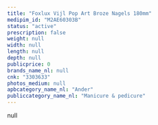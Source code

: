 ```yaml
---
title: "Foxlux Vijl Pop Art Broze Nagels 180mm"
medipim_id: "M2AE60303B"
status: "active"
prescription: false
weight: null
width: null
length: null
depth: null
publicprice: 0
brands_name_nl: null
cnk: "3303633"
photos_medium: null
apbcategory_name_nl: "Ander"
publiccategory_name_nl: "Manicure & pedicure"
---
```

null
